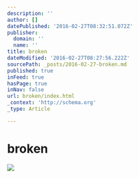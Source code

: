 ```yaml
---
description: ''
author: []
datePublished: '2016-02-27T08:32:51.072Z'
publisher:
  domain: ''
  name: ''
title: broken
dateModified: '2016-02-27T08:27:56.222Z'
sourcePath: _posts/2016-02-27-broken.md
published: true
inFeed: true
hasPage: true
inNav: false
url: broken/index.html
_context: 'http://schema.org'
_type: Article

---
```

# broken
![](https://the-grid-user-content.s3-us-west-2.amazonaws.com/c4d034cc-c394-4472-8f99-68dcb14bd70e.png)